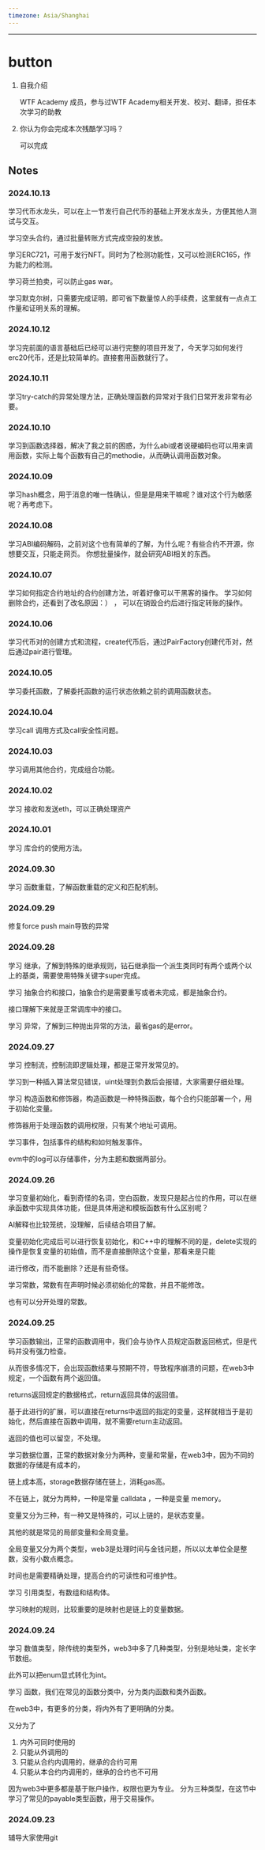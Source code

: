 ```yaml
---
timezone: Asia/Shanghai
---
```


---

# button

1. 自我介绍

    WTF Academy 成员，参与过WTF Academy相关开发、校对、翻译，担任本次学习的助教

2. 你认为你会完成本次残酷学习吗？
   
   可以完成

## Notes

<!-- Content_START -->
### 2024.10.13
学习代币水龙头，可以在上一节发行自己代币的基础上开发水龙头，方便其他人测试与交互。

学习空头合约，通过批量转账方式完成空投的发放。

学习ERC721，可用于发行NFT。同时为了检测功能性，又可以检测ERC165，作为能力的检测。

学习荷兰拍卖，可以防止gas war。

学习默克尔树，只需要完成证明，即可省下数量惊人的手续费，这里就有一点点工作量和证明关系的理解。

### 2024.10.12
学习完前面的语言基础后已经可以进行完整的项目开发了，今天学习如何发行erc20代币，还是比较简单的。直接套用函数就行了。

### 2024.10.11
学习try-catch的异常处理方法，正确处理函数的异常对于我们日常开发非常有必要。

### 2024.10.10
学习到函数选择器，解决了我之前的困惑，为什么abi或者说硬编码也可以用来调用函数，实际上每个函数有自己的methodie，从而确认调用函数对象。

### 2024.10.09
学习hash概念，用于消息的唯一性确认，但是是用来干嘛呢？谁对这个行为敏感呢？再考虑下。

### 2024.10.08
学习ABI编码解码，之前对这个也有简单的了解，为什么呢？有些合约不开源，你想要交互，只能走网页。
你想批量操作，就会研究ABI相关的东西。

### 2024.10.07
学习如何指定合约地址的合约创建方法，听着好像可以干黑客的操作。
学习如何删除合约，还看到了改名原因：） ， 可以在销毁合约后进行指定转账的操作。

### 2024.10.06
学习代币对的创建方式和流程，create代币后，通过PairFactory创建代币对，然后通过pair进行管理。

### 2024.10.05
学习委托函数，了解委托函数的运行状态依赖之前的调用函数状态。

### 2024.10.04
 学习call 调用方式及call安全性问题。

### 2024.10.03
学习调用其他合约，完成组合功能。

### 2024.10.02
学习 接收和发送eth，可以正确处理资产

### 2024.10.01
学习 库合约的使用方法。

### 2024.09.30
学习 函数重载，了解函数重载的定义和匹配机制。



### 2024.09.29
修复force push main导致的异常

### 2024.09.28
学习 继承，了解到特殊的继承规则，钻石继承指一个派生类同时有两个或两个以上的基类，需要使用特殊关键字super完成。

学习 抽象合约和接口，抽象合约是需要重写或者未完成，都是抽象合约。

接口理解下来就是正常调库中的接口。

学习 异常，了解到三种抛出异常的方法，最省gas的是error。

### 2024.09.27
学习 控制流，控制流即逻辑处理，都是正常开发常见的。

学习到一种插入算法常见错误，uint处理到负数后会报错，大家需要仔细处理。

学习 构造函数和修饰器，构造函数是一种特殊函数，每个合约只能部署一个，用于初始化变量。

修饰器用于处理函数的调用权限，只有某个地址可调用。

学习事件，包括事件的结构和如何触发事件。

evm中的log可以存储事件，分为主题和数据两部分。

### 2024.09.26
学习变量初始化，看到奇怪的名词，空白函数，发现只是起占位的作用，可以在继承函数中实现具体功能，但是具体用途和模板函数有什么区别呢？

AI解释也比较笼统，没理解，后续结合项目了解。

变量初始化完成后可以进行恢复初始化，和C++中的理解不同的是，delete实现的操作是恢复变量的初始值，而不是直接删除这个变量，那看来是只能

进行修改，而不能删除？还是有些奇怪。

学习常数，常数有在声明时候必须初始化的常数，并且不能修改。

也有可以分开处理的常数。


### 2024.09.25
学习函数输出，正常的函数调用中，我们会与协作人员规定函数返回格式，但是代码并没有强力检查。

从而很多情况下，会出现函数结果与预期不符，导致程序崩溃的问题，在web3中规定，一个函数有两个返回值。

returns返回规定的数据格式，return返回具体的返回值。

基于此进行的扩展，可以直接在returns中返回的指定的变量，这样就相当于是初始化，然后直接在函数中调用，就不需要return主动返回。

返回的值也可以留空，不处理。

学习数据位置，正常的数据对象分为两种，变量和常量，在web3中，因为不同的数据的存储是有成本的，

链上成本高，storage数据存储在链上，消耗gas高。

不在链上，就分为两种，一种是常量 calldata ，一种是变量 memory。

变量又分为三种，有一种又是特殊的，可以上链的，是状态变量。

其他的就是常见的局部变量和全局变量。

全局变量又分为两个类型，web3是处理时间与金钱问题，所以以太单位全是整数，没有小数点概念。

时间也是需要精确处理，提高合约的可读性和可维护性。

学习 引用类型，有数组和结构体。

学习映射的规则，比较重要的是映射也是链上的变量数据。

### 2024.09.24

学习 数值类型，除传统的类型外，web3中多了几种类型，分别是地址类，定长字节数组。

此外可以把enum显式转化为int。

学习 函数，我们在常见的函数分类中，分为类内函数和类外函数。

在web3中，有更多的分类，将内外有了更明确的分类。

又分为了

1. 内外可同时使用的
2. 只能从外调用的
3. 只能从合约内调用的，继承的合约可用
4. 只能从本合约内调用的，继承的合约也不可用

因为web3中更多都是基于账户操作，权限也更为专业。
分为三种类型，在这节中学习了常见的payable类型函数，用于交易操作。

### 2024.09.23

辅导大家使用git

### 

<!-- Content_END -->
